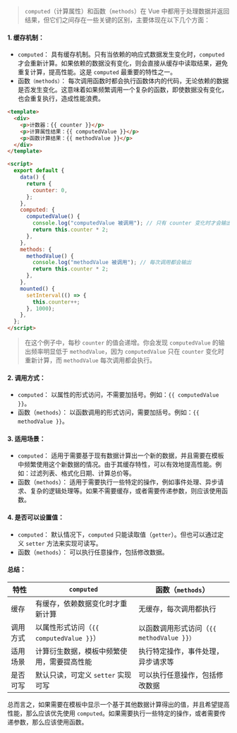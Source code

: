 > `computed`（计算属性）和函数（`methods`）在 Vue 中都用于处理数据并返回结果，但它们之间存在一些关键的区别，主要体现在以下几个方面：

#### 1. 缓存机制：

- `computed`： 具有缓存机制。只有当依赖的响应式数据发生变化时，`computed` 才会重新计算。如果依赖的数据没有变化，则会直接从缓存中读取结果，避免重复计算，提高性能。这是 `computed` 最重要的特性之一。
- 函数`（methods）`： 每次调用函数时都会执行函数体内的代码，无论依赖的数据是否发生变化。这意味着如果频繁调用一个复杂的函数，即使数据没有变化，也会重复执行，造成性能浪费。

```html
<template>
  <div>
    <p>计数器：{{ counter }}</p>
    <p>计算属性结果：{{ computedValue }}</p>
    <p>函数计算结果：{{ methodValue }}</p>
  </div>
</template>

<script>
  export default {
    data() {
      return {
        counter: 0,
      };
    },
    computed: {
      computedValue() {
        console.log("computedValue 被调用"); // 只有 counter 变化时才会输出
        return this.counter * 2;
      },
    },
    methods: {
      methodValue() {
        console.log("methodValue 被调用"); // 每次调用都会输出
        return this.counter * 2;
      },
    },
    mounted() {
      setInterval(() => {
        this.counter++;
      }, 1000);
    },
  };
</script>
```

> 在这个例子中，每秒 `counter` 的值会递增。你会发现 `computedValue` 的输出频率明显低于 `methodValue`，因为 `computedValue` 只在 `counter` 变化时重新计算，而 `methodValue` 每次调用都会执行。

#### 2. 调用方式：

- `computed`： 以属性的形式访问，不需要加括号。例如：`{{ computedValue }}`。
- 函数（`methods`）： 以函数调用的形式访问，需要加括号。例如：`{{ methodValue }}`。

#### 3. 适用场景：

- `computed`： 适用于需要基于现有数据计算出一个新的数据，并且需要在模板中频繁使用这个新数据的情况。由于其缓存特性，可以有效地提高性能。例如：过滤列表、格式化日期、计算总价等。
- 函数（`methods`）： 适用于需要执行一些特定的操作，例如事件处理、异步请求、复杂的逻辑处理等。如果不需要缓存，或者需要传递参数，则应该使用函数。

#### 4. 是否可以设置值：

- `computed`： 默认情况下，`computed` 只能读取值（`getter`）。但也可以通过定义 `setter` 方法来实现可读写。
- 函数（`methods`）： 可以执行任意操作，包括修改数据。

#### 总结：

| 特性     | `computed`                                 | 函数（`methods`）                         |
| -------- | ------------------------------------------ | ----------------------------------------- |
| 缓存     | 有缓存，依赖数据变化时才重新计算           | 无缓存，每次调用都执行                    |
| 调用方式 | 以属性形式访问（`{{ computedValue }}`）    | 以函数调用形式访问（`{{ methodValue }}）` |
| 适用场景 | 计算衍生数据，模板中频繁使用，需要提高性能 | 执行特定操作，事件处理，异步请求等        |
| 是否可写 | 默认只读，可定义 `setter` 实现可写         | 可以执行任意操作，包括修改数据            |

总而言之，如果需要在模板中显示一个基于其他数据计算得出的值，并且希望提高性能，那么应该优先使用 `computed`。如果需要执行一些特定的操作，或者需要传递参数，那么应该使用函数。
